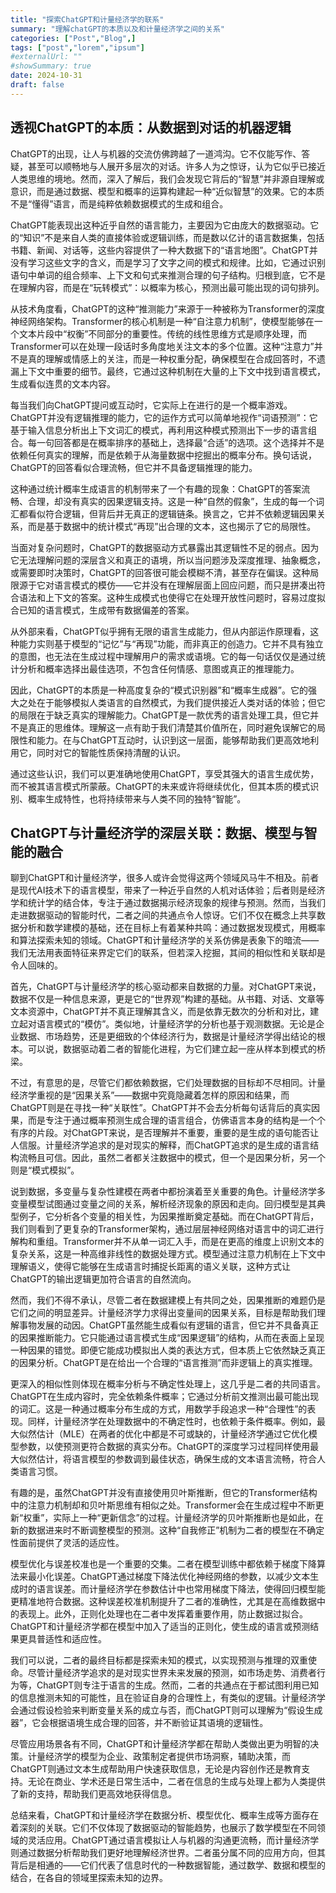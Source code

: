```yaml
---
title: "探索ChatGPT和计量经济学的联系"
summary: "理解chatGPT的本质以及和计量经济学之间的关系"
categories: ["Post","Blog",]
tags: ["post","lorem","ipsum"]
#externalUrl: ""
#showSummary: true
date: 2024-10-31
draft: false
---
```


## 透视ChatGPT的本质：从数据到对话的机器逻辑

ChatGPT的出现，让人与机器的交流仿佛跨越了一道鸿沟。它不仅能写作、答疑，甚至可以顺畅地与人展开多层次的对话。许多人为之惊讶，认为它似乎已接近人类思维的境地。然而，深入了解后，我们会发现它背后的“智慧”并非源自理解或意识，而是通过数据、模型和概率的运算构建起一种“近似智慧”的效果。它的本质不是“懂得”语言，而是纯粹依赖数据模式的生成和组合。

ChatGPT能表现出这种近乎自然的语言能力，主要因为它由庞大的数据驱动。它的“知识”不是来自人类的直接体验或逻辑训练，而是数以亿计的语言数据集，包括书籍、新闻、对话等，这些内容提供了一种大数据下的“语言地图”。ChatGPT并没有学习这些文字的含义，而是学习了文字之间的模式和规律。比如，它通过识别语句中单词的组合频率、上下文和句式来推测合理的句子结构。归根到底，它不是在理解内容，而是在“玩转模式”：以概率为核心，预测出最可能出现的词句排列。

从技术角度看，ChatGPT的这种“推测能力”来源于一种被称为Transformer的深度神经网络架构。Transformer的核心机制是一种“自注意力机制”，使模型能够在一个文本片段中“权衡”不同部分的重要性。传统的线性思维方式是顺序处理，而Transformer可以在处理一段话时多角度地关注文本的多个位置。这种“注意力”并不是真的理解或情感上的关注，而是一种权重分配，确保模型在合成回答时，不遗漏上下文中重要的细节。最终，它通过这种机制在大量的上下文中找到语言模式，生成看似连贯的文本内容。

每当我们向ChatGPT提问或互动时，它实际上在进行的是一个概率游戏。ChatGPT并没有逻辑推理的能力，它的运作方式可以简单地视作“词语预测”：它基于输入信息分析出上下文词汇的模式，再利用这种模式预测出下一步的语言组合。每一句回答都是在概率排序的基础上，选择最“合适”的选项。这个选择并不是依赖任何真实的理解，而是依赖于从海量数据中挖掘出的概率分布。换句话说，ChatGPT的回答看似合理流畅，但它并不具备逻辑推理的能力。

这种通过统计概率生成语言的机制带来了一个有趣的现象：ChatGPT的答案流畅、合理，却没有真实的因果逻辑支持。这是一种“自然的假象”，生成的每一个词汇都看似符合逻辑，但背后并无真正的逻辑链条。换言之，它并不依赖逻辑因果关系，而是基于数据中的统计模式“再现”出合理的文本，这也揭示了它的局限性。

当面对复杂问题时，ChatGPT的数据驱动方式暴露出其逻辑性不足的弱点。因为它无法理解问题的深层含义和真正的语境，所以当问题涉及深度推理、抽象概念，或需要即时决策时，ChatGPT的回答很可能会模糊不清，甚至存在偏误。这种局限源于它对语言模式的模仿——它并没有在理解层面上回应问题，而只是拼凑出符合语法和上下文的答案。这种生成模式也使得它在处理开放性问题时，容易过度拟合已知的语言模式，生成带有数据偏差的答案。

从外部来看，ChatGPT似乎拥有无限的语言生成能力，但从内部运作原理看，这种能力实则基于模型的“记忆”与“再现”功能，而非真正的创造力。它并不具有独立的意图，也无法在生成过程中理解用户的需求或语境。它的每一句话仅仅是通过统计分析和概率选择出最佳选项，不包含任何情感、意图或真正的推理能力。

因此，ChatGPT的本质是一种高度复杂的“模式识别器”和“概率生成器”。它的强大之处在于能够模拟人类语言的自然模式，为我们提供接近人类对话的体验；但它的局限在于缺乏真实的理解能力。ChatGPT是一款优秀的语言处理工具，但它并不是真正的思维体。理解这一点有助于我们清楚其价值所在，同时避免误解它的局限性和能力。在与ChatGPT互动时，认识到这一层面，能够帮助我们更高效地利用它，同时对它的智能性质保持清醒的认识。

通过这些认识，我们可以更准确地使用ChatGPT，享受其强大的语言生成优势，而不被其语言模式所蒙蔽。ChatGPT的未来或许将继续优化，但其本质的模式识别、概率生成特性，也将持续带来与人类不同的独特“智能”。


## ChatGPT与计量经济学的深层关联：数据、模型与智能的融合

聊到ChatGPT和计量经济学，很多人或许会觉得这两个领域风马牛不相及。前者是现代AI技术下的语言模型，带来了一种近乎自然的人机对话体验；后者则是经济学和统计学的结合体，专注于通过数据揭示经济现象的规律与预测。然而，当我们走进数据驱动的智能时代，二者之间的共通点令人惊讶。它们不仅在概念上共享数据分析和数学建模的基础，还在目标上有着某种共鸣：通过数据发现模式，用概率和算法探索未知的领域。ChatGPT和计量经济学的关系仿佛是表象下的暗流——我们无法用表面特征来界定它们的联系，但若深入挖掘，其间的相似性和关联却是令人回味的。

首先，ChatGPT与计量经济学的核心驱动都来自数据的力量。对ChatGPT来说，数据不仅是一种信息来源，更是它的“世界观”构建的基础。从书籍、对话、文章等文本资源中，ChatGPT并不真正理解其含义，而是依靠无数次的分析和对比，建立起对语言模式的“模仿”。类似地，计量经济学的分析也基于观测数据。无论是企业数据、市场趋势，还是更细致的个体经济行为，数据是计量经济学得出结论的根本。可以说，数据驱动着二者的智能化进程，为它们建立起一座从样本到模式的桥梁。

不过，有意思的是，尽管它们都依赖数据，它们处理数据的目标却不尽相同。计量经济学重视的是“因果关系”——数据中究竟隐藏着怎样的原因和结果，而ChatGPT则是在寻找一种“关联性”。ChatGPT并不会去分析每句话背后的真实因果，而是专注于通过概率预测生成合理的语言组合，仿佛语言本身的结构是一个个有序的片段。对ChatGPT来说，是否理解并不重要，重要的是生成的语句能否让人信服。计量经济学追求的是对现实的解释，而ChatGPT追求的是生成的语言结构流畅且可信。因此，虽然二者都关注数据中的模式，但一个是因果分析，另一个则是“模式模拟”。

说到数据，多变量与复杂性建模在两者中都扮演着至关重要的角色。计量经济学多变量模型试图通过变量之间的关系，解析经济现象的原因和走向。回归模型是其典型例子，它分析各个变量的相关性，为因果推断奠定基础。而在ChatGPT背后，我们则看到了更复杂的Transformer架构，通过层层神经网络对语言中的词汇进行解构和重组。Transformer并不从单一词汇入手，而是在更高的维度上识别文本的复杂关系，这是一种高维非线性的数据处理方式。模型通过注意力机制在上下文中理解语义，使得它能够在生成语言时捕捉长距离的语义关联，这种方式让ChatGPT的输出逻辑更加符合语言的自然流向。

然而，我们不得不承认，尽管二者在数据建模上有共同之处，因果推断的难题仍是它们之间的明显差异。计量经济学力求得出变量间的因果关系，目标是帮助我们理解事物发展的动因。ChatGPT虽然能生成看似有逻辑的语言，但它并不具备真正的因果推断能力。它只能通过语言模式生成“因果逻辑”的结构，从而在表面上呈现一种因果的错觉。即便它能成功模拟出人类的表达方式，但本质上它依然缺乏真正的因果分析。ChatGPT是在给出一个合理的“语言推测”而非逻辑上的真实推理。

更深入的相似性则体现在概率分析与不确定性处理上，这几乎是二者的共同语言。ChatGPT在生成内容时，完全依赖条件概率；它通过分析前文推测出最可能出现的词汇。这是一种通过概率分布生成的方式，用数学手段追求一种“合理性”的表现。同样，计量经济学在处理数据中的不确定性时，也依赖于条件概率。例如，最大似然估计（MLE）在两者的优化中都是不可或缺的，计量经济学通过它优化模型参数，以使预测更符合数据的真实分布。ChatGPT的深度学习过程同样使用最大似然估计，将语言模型的参数调到最佳状态，确保生成的文本语言流畅，符合人类语言习惯。

有趣的是，虽然ChatGPT并没有直接使用贝叶斯推断，但它的Transformer结构中的注意力机制却和贝叶斯思维有相似之处。Transformer会在生成过程中不断更新“权重”，实际上一种“更新信念”的过程。计量经济学的贝叶斯推断也是如此，在新的数据进来时不断调整模型的预测。这种“自我修正”机制为二者的模型在不确定性面前提供了灵活的适应性。

模型优化与误差校准也是一个重要的交集。二者在模型训练中都依赖于梯度下降算法来最小化误差。ChatGPT通过梯度下降法优化神经网络的参数，以减少文本生成时的语言误差。而计量经济学在参数估计中也常用梯度下降法，使得回归模型能更精准地符合数据。这种误差校准机制提升了二者的准确性，尤其是在高维数据中的表现上。此外，正则化处理也在二者中发挥着重要作用，防止数据过拟合。ChatGPT和计量经济学都在模型中加入了适当的正则化，使生成的语言或预测结果更具普适性和适应性。

我们可以说，二者的最终目标都是探索未知的模式，以实现预测与推理的双重使命。尽管计量经济学追求的是对现实世界未来发展的预测，如市场走势、消费者行为等，ChatGPT则专注于语言的生成。然而，二者的共通点在于都试图利用已知的信息推测未知的可能性，且在验证自身的合理性上，有类似的逻辑。计量经济学会通过假设检验来判断变量关系的成立与否，而ChatGPT则可以理解为“假设生成器”，它会根据语境生成合理的回答，并不断验证其语境的逻辑性。

尽管应用场景各有不同，ChatGPT和计量经济学都在帮助人类做出更为明智的决策。计量经济学的模型为企业、政策制定者提供市场洞察，辅助决策，而ChatGPT则通过文本生成帮助用户快速获取信息，无论是内容创作还是教育支持。无论在商业、学术还是日常生活中，二者在信息的生成与处理上都为人类提供了新的支持，帮助我们更高效地获得信息。

总结来看，ChatGPT和计量经济学在数据分析、模型优化、概率生成等方面存在着深刻的关联。它们不仅体现了数据驱动的智能趋势，也展示了数学模型在不同领域的灵活应用。ChatGPT通过语言模拟让人与机器的沟通更流畅，而计量经济学则通过数据分析帮助我们更好地理解经济世界。二者虽分属不同的应用方向，但其背后是相通的——它们代表了信息时代的一种数据智能，通过数学、数据和模型的结合，在各自的领域里探索未知的边界。